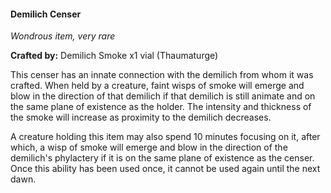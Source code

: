 #### Demilich Censer
_Wondrous item, very rare_

**Crafted by:** Demilich Smoke x1 vial (Thaumaturge)

This censer has an innate connection with the demilich from whom it was crafted. When held by a creature, faint wisps of smoke will emerge and blow in the direction of that demilich if that demilich is still animate and on the same plane of existence as the holder. The intensity and thickness of the smoke will increase as proximity to the demilich decreases.

A creature holding this item may also spend 10 minutes focusing on it, after which, a wisp of smoke will emerge and blow in the direction of the demilich's phylactery if it is on the same plane of existence as the censer. Once this ability has been used once, it cannot be used again until the next dawn.
